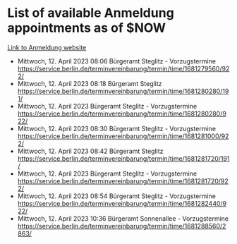 # List of available Anmeldung appointments as of $NOW
[Link to Anmeldung website](https://service.berlin.de/terminvereinbarung/termin/tag.php?termin=1&anliegen[]=120686&dienstleisterlist=122210,122217,327316,122219,327312,122227,327314,122231,327346,122243,327348,122254,122252,329742,122260,329745,122262,329748,122271,327278,122273,327274,122277,327276,330436,122280,327294,122282,327290,122284,327292,122291,327270,122285,327266,122286,327264,122296,327268,150230,329760,122297,327286,122294,327284,122312,329763,122314,329775,122304,327330,122311,327334,122309,327332,317869,122281,327352,122279,329772,122283,122276,327324,122274,327326,122267,329766,122246,327318,122251,327320,122257,327322,122208,327298,122226,327300&herkunft=http%3A%2F%2Fservice.berlin.de%2Fdienstleistung%2F120686%2F)
- Mittwoch, 12. April 2023 08:06 Bürgeramt Steglitz - Vorzugstermine https://service.berlin.de/terminvereinbarung/termin/time/1681279560/922/
- Mittwoch, 12. April 2023 08:18 Bürgeramt Steglitz https://service.berlin.de/terminvereinbarung/termin/time/1681280280/191/
- Mittwoch, 12. April 2023  Bürgeramt Steglitz - Vorzugstermine https://service.berlin.de/terminvereinbarung/termin/time/1681280280/922/
- Mittwoch, 12. April 2023 08:30 Bürgeramt Steglitz - Vorzugstermine https://service.berlin.de/terminvereinbarung/termin/time/1681281000/922/
- Mittwoch, 12. April 2023 08:42 Bürgeramt Steglitz https://service.berlin.de/terminvereinbarung/termin/time/1681281720/191/
- Mittwoch, 12. April 2023  Bürgeramt Steglitz - Vorzugstermine https://service.berlin.de/terminvereinbarung/termin/time/1681281720/922/
- Mittwoch, 12. April 2023 08:54 Bürgeramt Steglitz - Vorzugstermine https://service.berlin.de/terminvereinbarung/termin/time/1681282440/922/
- Mittwoch, 12. April 2023 10:36 Bürgeramt Sonnenallee - Vorzugstermine https://service.berlin.de/terminvereinbarung/termin/time/1681288560/2863/
